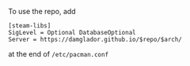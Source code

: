 To use the repo, add
```
[steam-libs]
SigLevel = Optional DatabaseOptional
Server = https://damglador.github.io/$repo/$arch/
```
at the end of `/etc/pacman.conf`
